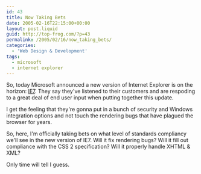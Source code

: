 ```yaml
---
id: 43
title: Now Taking Bets
date: 2005-02-16T22:15:00+00:00
layout: post.liquid
guid: http://top-frog.com/?p=43
permalink: /2005/02/16/now_taking_bets/
categories:
  - 'Web Design & Development'
tags:
  - microsoft
  - internet explorer
---
```

So, today Microsoft announced a new version of Internet Explorer is on the horizon: [IE7](http://blogs.msdn.com/ie/archive/2005/02/15/373104.aspx). They say they've listened to their customers and are respoding to a great deal of end user input when putting together this update.

I get the feeling that they're gonna put in a bunch of security and Windows integration options and not touch the rendering bugs that have plagued the browser for years. 

So, here, I'm officially taking bets on what level of standards compliancy we'll see in the new version of IE7. Will it fix rendering bugs? Will it fill out compliance with the CSS 2 specification? Will it properly handle XHTML & XML?

Only time will tell I guess.
